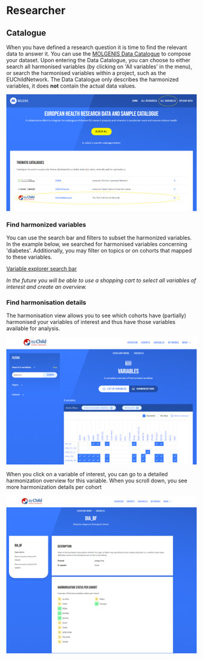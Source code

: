 # Researcher

## Catalogue

When you have defined a research question it is time to find the relevant data to answer it. You can use
the [MOLGENIS Data Catalogue](https://data-catalogue.molgeniscloud.org/) to compose your dataset. Upon entering the Data Catalogue, 
you can choose to either search all harmonised variables (by clicking on 'All variables' in the menu), or search the harmonised variables within a project, such as the EUChildNetwork. The Data Catalogue only describes the harmonized variables, it does **not** contain the actual data values.

![Go to variables](../img/cat-homepage-variables.png)


### Find harmonized variables

You can use the search bar and filters to subset the harmonized variables. In the example below, we searched for harmonised variables concerning 'diabetes'. Additionally, you may filter on topics or on cohorts that mapped to these variables.

[Variable explorer search bar](../img/cat-variables-search-bar.png)


*In the future you will be able to use a shopping cart to select all variables of interest and create an overview.*

### Find harmonisation details

The harmonisation view allows you to see which cohorts have (partially) harmonised your variables of interest and thus
have those variables available for analysis.

![Variable explorer harmonisation specifications](../img/cat_harmonisation-specifications.png)

When you click on a variable of interest, you can go to a detailed harmonization overview for this variable. When you scroll down, you see more harmonization details per cohort

![Detail variable harmonisation](../img/cat-detailed-harmonised-variable-view.png)
